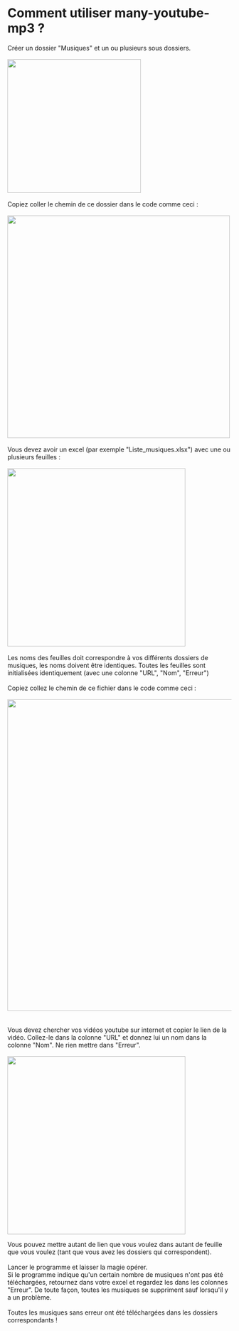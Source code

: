 # Comment utiliser many-youtube-mp3 ?

Créer un dossier "Musiques" et un ou plusieurs sous dossiers.
<br><br>
<img src="https://user-images.githubusercontent.com/83237303/202218161-170f87c9-da9c-4a84-8c87-cbf3a3f98428.png" width="300"/>
<br><br>
Copiez coller le chemin de ce dossier dans le code comme ceci :
<br><br>
<img src="https://user-images.githubusercontent.com/83237303/202218715-5a586650-bad5-44a8-8283-6193f0dd1c86.png" width="500"/>
<br><br>
Vous devez avoir un excel (par exemple "Liste_musiques.xlsx") avec une ou plusieurs feuilles :
<br><br>
<img src="https://user-images.githubusercontent.com/83237303/202216736-cdc7843e-916c-4f99-a618-a8423d50f7d0.png" width="400"/>
<br><br>
Les noms des feuilles doit correspondre à vos différents dossiers de musiques, les noms doivent être identiques.
Toutes les feuilles sont initialisées identiquement (avec une colonne "URL", "Nom", "Erreur")
<br><br>
Copiez collez le chemin de ce fichier dans le code comme ceci :
<br><br>
<img src="https://user-images.githubusercontent.com/83237303/202219045-5b0a28e9-f771-46df-9d4d-4151cb7ffb3c.png" width="700"/>
<br><br><br>
Vous devez chercher vos vidéos youtube sur internet et copier le lien de la vidéo.
Collez-le dans la colonne "URL" et donnez lui un nom dans la colonne "Nom".
Ne rien mettre dans "Erreur".
<br><br>
<img src="https://user-images.githubusercontent.com/83237303/202220152-b937aecc-4168-44e4-923b-1703b979f725.png" width="400"/>

Vous pouvez mettre autant de lien que vous voulez dans autant de feuille que vous voulez (tant que vous avez les dossiers qui correspondent).
<br><br>
Lancer le programme et laisser la magie opérer. 
<br>
Si le programme indique qu'un certain nombre de musiques n'ont pas été téléchargées, retournez dans votre excel et regardez les dans les colonnes "Erreur". De toute façon, toutes les musiques se suppriment sauf lorsqu'il y a un problème.
<br><br>
Toutes les musiques sans erreur ont été téléchargées dans les dossiers correspondants ! 


